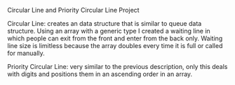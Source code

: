 Circular Line and Priority Circular Line Project

Circular Line: creates an data structure that is similar to queue data structure. 
Using an array with a generic type I created a waiting line in which people can exit from the front and enter from the back only. 
Waiting line size is limitless because the array doubles every time it is full or called for manually.

Priority Circular Line: very similar to the previous description, only this deals with digits and positions them in an ascending order in an array. 
